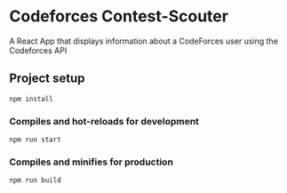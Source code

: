 # Codeforces Contest-Scouter
A React App that displays information about a CodeForces user using the Codeforces API

## Project setup
```
npm install
```

### Compiles and hot-reloads for development
```
npm run start
```

### Compiles and minifies for production
```
npm run build
```
